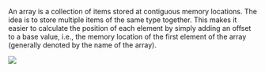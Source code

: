 An array is a collection of items stored at contiguous memory locations. The idea is to store multiple items of the same type together. This makes it easier to calculate the position of each element by simply adding an offset to a base value, i.e., the memory location of the first element of the array (generally denoted by the name of the array).

<img src="https://media.geeksforgeeks.org/wp-content/cdn-uploads/20230726162247/Array-data-structure.png"/>